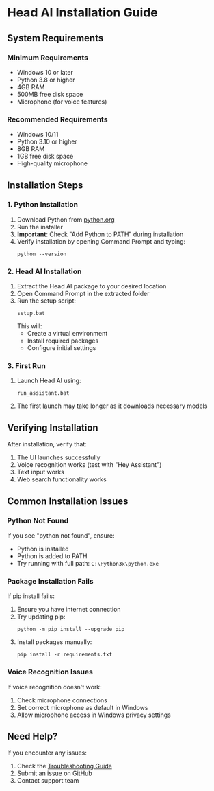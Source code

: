 # Head AI Installation Guide

## System Requirements

### Minimum Requirements
- Windows 10 or later
- Python 3.8 or higher
- 4GB RAM
- 500MB free disk space
- Microphone (for voice features)

### Recommended Requirements
- Windows 10/11
- Python 3.10 or higher
- 8GB RAM
- 1GB free disk space
- High-quality microphone

## Installation Steps

### 1. Python Installation
1. Download Python from [python.org](https://www.python.org/downloads/)
2. Run the installer
3. **Important**: Check "Add Python to PATH" during installation
4. Verify installation by opening Command Prompt and typing:
   ```
   python --version
   ```

### 2. Head AI Installation
1. Extract the Head AI package to your desired location
2. Open Command Prompt in the extracted folder
3. Run the setup script:
   ```
   setup.bat
   ```
   This will:
   - Create a virtual environment
   - Install required packages
   - Configure initial settings

### 3. First Run
1. Launch Head AI using:
   ```
   run_assistant.bat
   ```
2. The first launch may take longer as it downloads necessary models

## Verifying Installation
After installation, verify that:
1. The UI launches successfully
2. Voice recognition works (test with "Hey Assistant")
3. Text input works
4. Web search functionality works

## Common Installation Issues

### Python Not Found
If you see "python not found", ensure:
- Python is installed
- Python is added to PATH
- Try running with full path: `C:\Python3x\python.exe`

### Package Installation Fails
If pip install fails:
1. Ensure you have internet connection
2. Try updating pip:
   ```
   python -m pip install --upgrade pip
   ```
3. Install packages manually:
   ```
   pip install -r requirements.txt
   ```

### Voice Recognition Issues
If voice recognition doesn't work:
1. Check microphone connections
2. Set correct microphone as default in Windows
3. Allow microphone access in Windows privacy settings

## Need Help?
If you encounter any issues:
1. Check the [Troubleshooting Guide](../troubleshooting/general.md)
2. Submit an issue on GitHub
3. Contact support team

